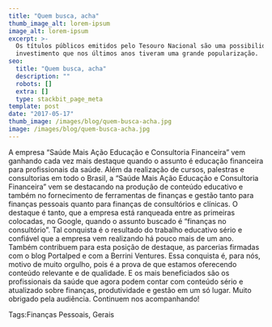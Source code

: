 ```yaml
---
title: "Quem busca, acha"
thumb_image_alt: lorem-ipsum
image_alt: lorem-ipsum
excerpt: >-
  Os títulos públicos emitidos pelo Tesouro Nacional são uma possibilidade de
  investimento que nos últimos anos tiveram uma grande popularização.
seo:
  title: "Quem busca, acha"
  description: ""
  robots: []
  extra: []
  type: stackbit_page_meta
template: post
date: "2017-05-17"
thumb_image: /images/blog/quem-busca-acha.jpg
image: /images/blog/quem-busca-acha.jpg
---
```


A empresa “Saúde Mais Ação Educação e Consultoria Financeira” vem ganhando cada vez mais destaque quando o assunto é educação financeira para profissionais da saúde. Além da realização de cursos, palestras e consultorias em todo o Brasil, a “Saúde Mais Ação Educação e Consultoria Financeira” vem se destacando na produção de conteúdo educativo e também no fornecimento de ferramentas de finanças e gestão tanto para finanças pessoais quanto para finanças de consultórios e clínicas. O destaque é tanto, que a empresa está ranqueada entre as primeiras colocadas, no Google, quando o assunto buscado é “finanças no consultório”. Tal conquista é o resultado do trabalho educativo sério e confiável que a empresa vem realizando há pouco mais de um ano. Também contribuem para esta posição de destaque, as parcerias firmadas com o blog Portalped e com a Berrini Ventures. Essa conquista é, para nós, motivo de muito orgulho, pois é a prova de que estamos oferecendo conteúdo relevante e de qualidade. E os mais beneficiados são os profissionais da saúde que agora podem contar com conteúdo sério e atualizado sobre finanças, produtividade e gestão em um só lugar. Muito obrigado pela audiência. Continuem nos acompanhando!

Tags:Finanças Pessoais, Gerais
